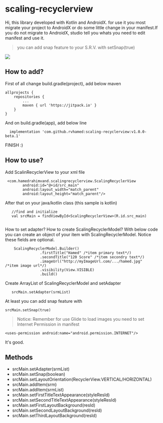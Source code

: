 # scaling-recyclerview

Hi, this library developed with Kotlin and AndroidX. for use it you most migrate your project to AndroidX or do some little change in your manifest.If you do not migrate to AndroidX, studio tell you whats you need to edit manifest and use it.

> you can add snap feature to your S.R.V. with setSnap(true)

![](20181203_182931.gif)

## How to add?

First of all change build.gradle(project), add below maven
```
allprojects {
    repositories {
        ...
        maven { url 'https://jitpack.io' }
    }
}
```
And on build.gradle(app), add below line
```
  implementation 'com.github.rvhamed:scaling-recyclerview:v1.0.0-beta.1'
```
FINISH :)

## How to use?

Add ScalinRecyclerView to your xml file
```
 <com.hamedrahimvand.scalingrecyclerview.ScalingRecyclerView
        android:id="@+id/src_main"
        android:layout_width="match_parent"
        android:layout_height="match_parent"/>

```

After that on your java/kotlin class (this sample is kotlin)
```
   //find and initialize
   val srcMain = findViewById<ScalingRecyclerView>(R.id.src_main)
        
```
How to set adapter? How to create ScalingRecyclerModel?
With below code you can create an object of your item with ScalingRecyclerModel. Notice these fields are optional.
```
    ScalingRecyclerModel.Builder()
                .firstTitle("Hamed" /*item primary text*/)  
                .secondTitle("120 Score" /*item secondry text*/)
                .imageUrl("http://myImageUrl.com/.../hamed.jpg"  /*item image url*/) 
                .visibility(View.VISIBLE)
                .build()

```
Create ArrayList of ScalingRecyclerModel and setAdapter

```
   srcMain.setAdapter(srmList)

```
At least  you can add snap feature with
```
srcMain.setSnap(true)
```
> Notice: Remember for use Glide to load images you need to set Internet Permission in manifest
```
<uses-permission android:name="android.permission.INTERNET"/>

```
It's good. 


## Methods

- srcMain.setAdapter(srmList)
- srcMain.setSnap(boolean)
- srcMain.setLayoutOrientation(RecyclerView.VERTICAL/HORIZONTAL)
- srcMain.addItem(srm)
- srcMain.addItem(srmList)
- srcMain.setFirstTitleTextAppearance(styleResId)
- srcMain.setSecondTitleTextAppearance(styleResId)
- srcMain.setFirstLayoutBackground(resId)
- srcMain.setSecondLayoutBackground(resId)
- srcMain.setThirdLayoutBackground(resId)




        
